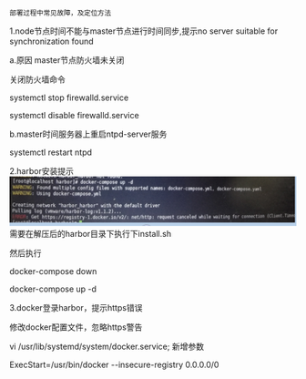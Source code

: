 ```
                                                                              部署过程中常见故障，及定位方法
```

1.node节点时间不能与master节点进行时间同步,提示no server suitable for synchronization found

a.原因 master节点防火墙未关闭

关闭防火墙命令

systemctl stop firewalld.service

systemctl disable firewalld.service

b.master时间服务器上重启ntpd-server服务

systemctl restart ntpd

2.harbor安装提示![](/assets/12.png)需要在解压后的harbor目录下执行下install.sh

然后执行

docker-compose down

docker-compose up -d

3.docker登录harbor，提示https错误

修改docker配置文件，忽略https警告

vi /usr/lib/systemd/system/docker.service; 新增参数

ExecStart=/usr/bin/docker  --insecure-registry 0.0.0.0/0


